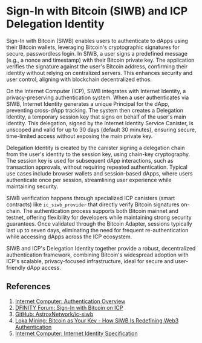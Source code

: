 # Sign-In with Bitcoin (SIWB) and ICP Delegation Identity

Sign-In with Bitcoin (SIWB) enables users to authenticate to dApps using their Bitcoin wallets, leveraging Bitcoin's cryptographic signatures for secure, passwordless login. In SIWB, a user signs a predefined message (e.g., a nonce and timestamp) with their Bitcoin private key. The application verifies the signature against the user's Bitcoin address, confirming their identity without relying on centralized servers. This enhances security and user control, aligning with blockchain decentralized ethos.

On the Internet Computer (ICP), SIWB integrates with Internet Identity, a privacy-preserving authentication system. When a user authenticates via SIWB, Internet Identity generates a unique Principal for the dApp, preventing cross-dApp tracking. The system then creates a Delegation Identity, a temporary session key that signs on behalf of the user's main identity. This delegation, signed by the Internet Identity Service Canister, is unscoped and valid for up to 30 days (default 30 minutes), ensuring secure, time-limited access without exposing the main private key.

Delegation Identity is created by the canister signing a delegation chain from the user's identity to the session key, using chain-key cryptography. The session key is used for subsequent dApp interactions, such as transaction approvals, without requiring repeated authentication. Typical use cases include browser wallets and session-based dApps, where users authenticate once per session, streamlining user experience while maintaining security.

SIWB verification happens through specialized ICP canisters (smart contracts) like `ic_siwb_provider` that directly verify Bitcoin signatures on-chain. The authentication process supports both Bitcoin mainnet and testnet, offering flexibility for developers while maintaining strong security guarantees. Once validated through the Bitcoin Adapter, sessions typically last up to seven days, eliminating the need for frequent re-authentication while accessing dApps across the ICP ecosystem.

SIWB and ICP's Delegation Identity together provide a robust, decentralized authentication framework, combining Bitcoin's widespread adoption with ICP's scalable, privacy-focused infrastructure, ideal for secure and user-friendly dApp access.

## References

1. [Internet Computer: Authentication Overview](https://internetcomputer.org/docs/building-apps/authentication/overview)
2. [DFINITY Forum: Sign-In with Bitcoin on ICP](https://forum.dfinity.org/t/sign-in-with-bitcoin-on-icp/32734)
3. [GitHub: AstroxNetwork/ic-siwb](https://github.com/AstroxNetwork/ic-siwb)
4. [Loka Mining: Bitcoin as Your Key - How SIWB Is Redefining Web3 Authentication](https://blog.lokamining.com/bitcoin-as-your-key-how-siwb-is-redefining-web3-authentication/)
5. [Internet Computer: Internet Identity Specification](https://internetcomputer.org/docs/references/ii-spec)
